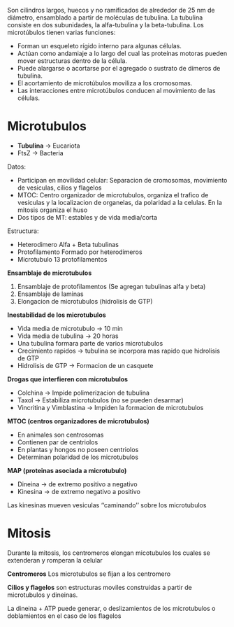 Son cilindros largos, huecos y no ramificados de alrededor de 25 nm de diámetro, ensamblado a partir de moléculas de tubulina. La tubulina consiste en dos subunidades, la alfa-tubulina y la beta-tubulina. Los microtúbulos tienen varias funciones:
- Forman un esqueleto rígido interno para algunas células.
- Actúan como andamiaje a lo largo del cual las proteínas motoras pueden mover estructuras dentro de la célula.
- Puede alargarse o acortarse por el agregado o sustrato de dímeros de tubulina.
- El acortamiento de microtúbulos moviliza a los cromosomas.
- Las interacciones entre microtúbulos conducen al movimiento de las células.

# Microtubulos

- **Tubulina** → Eucariota
- FtsZ → Bacteria

Datos:
- Participan en movilidad celular: Separacion de cromosomas, movimiento de vesiculas, cilios y flagelos
- MTOC: Centro organizador de microtubulos, organiza el trafico de vesiculas y la localizacion de organelas, da polaridad a la celulas. En la mitosis organiza el huso
- Dos tipos de MT: estables y de vida media/corta

Estructura:
- Heterodimero
  Alfa + Beta tubulinas
- Protofilamento
  Formado por heterodimeros
- Microtubulo
  13 protofilamentos


**Ensamblaje de microtubulos**

1. Ensamblaje de protofilamentos (Se agregan tubulinas alfa y beta)
2. Ensamblaje de laminas
3. Elongacion de microtubulos (hidrolisis de GTP)

**Inestabilidad de los microtubulos**
- Vida media de microtubulo → 10 min
- Vida media de tubulina → 20 horas
- Una tubulina formara parte de varios microtubulos
- Crecimiento rapidos → tubulina se incorpora mas rapido que hidrolisis de GTP
- Hidrolisis de GTP → Formacion de un casquete

**Drogas que interfieren con microtubulos**
- Colchina → Impide polimerizacion de tubulina
- Taxol → Estabiliza microtubulos (no se pueden desarmar)
- Vincritina y Vimblastina → Impiden la formacion de microtubulos

**MTOC (centros organizadores de microtubulos)**
- En animales son centrosomas
- Contienen par de centriolos
- En plantas y hongos no poseen centriolos
- Determinan polaridad de los microtubulos

**MAP (proteinas asociada a microtubulo)**
- Dineina → de extremo positivo a negativo
- Kinesina → de extremo negativo a positivo

Las kinesinas mueven vesiculas ‘‘caminando’’ sobre los microtubulos

# Mitosis

Durante la mitosis, los centromeros elongan micotubulos los cuales se extenderan y romperan la celular

**Centromeros**
Los microtubulos se fijan a los centromero

**Cilios y flagelos**
son estructuras moviles construidas a partir de microtubulos y dineinas.

La dineina + ATP puede generar, o deslizamientos de los microtubulos o doblamientos en el caso de los flagelos
